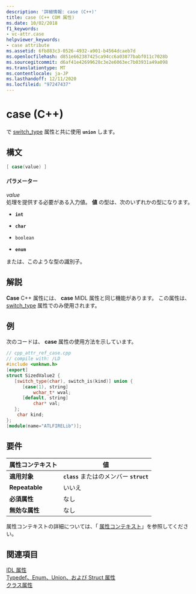 ```yaml
---
description: '詳細情報: case (C++)'
title: case (C++ COM 属性)
ms.date: 10/02/2018
f1_keywords:
- vc-attr.case
helpviewer_keywords:
- case attribute
ms.assetid: 6fb883c3-0526-4932-a901-b4564dcaeb7d
ms.openlocfilehash: d851e662387425ca94cc6a03877babf011c7028b
ms.sourcegitcommit: d6af41e42699628c3e2e6063ec7b03931a49a098
ms.translationtype: MT
ms.contentlocale: ja-JP
ms.lasthandoff: 12/11/2020
ms.locfileid: "97247437"
---
```

# <a name="case-c"></a>case (C++)

で [switch_type](switch-type.md) 属性と共に使用 **`union`** します。

## <a name="syntax"></a>構文

```cpp
[ case(value) ]
```

#### <a name="parameters"></a>パラメーター

*value*<br/>
処理を提供する必要がある入力値。 **値** の型は、次のいずれかの型になります。

- **`int`**

- **`char`**

- `boolean`

- **`enum`**

または、このような型の識別子。

## <a name="remarks"></a>解説

**Case** C++ 属性には、 **case** MIDL 属性と同じ機能があります。 この属性は、 [switch_type](switch-type.md) 属性でのみ使用されます。

## <a name="example"></a>例

次のコードは、 **case** 属性の使用方法を示しています。

```cpp
// cpp_attr_ref_case.cpp
// compile with: /LD
#include <unknwn.h>
[export]
struct SizedValue2 {
   [switch_type(char), switch_is(kind)] union {
      [case(1), string]
          wchar_t* wval;
      [default, string]
          char* val;
   };
    char kind;
};
[module(name="ATLFIRELib")];
```

## <a name="requirements"></a>要件

| 属性コンテキスト | 値 |
|-|-|
|**適用対象**|**`class`** またはのメンバー **`struct`**|
|**Repeatable**|いいえ|
|**必須属性**|なし|
|**無効な属性**|なし|

属性コンテキストの詳細については、「 [属性コンテキスト](cpp-attributes-com-net.md#contexts)」を参照してください。

## <a name="see-also"></a>関連項目

[IDL 属性](idl-attributes.md)<br/>
[Typedef、Enum、Union、および Struct 属性](typedef-enum-union-and-struct-attributes.md)<br/>
[クラス属性](class-attributes.md)
